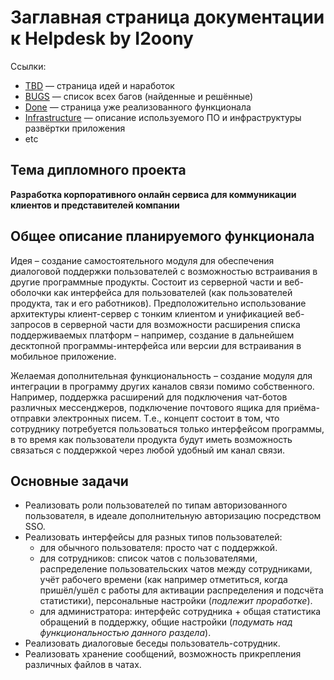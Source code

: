# Заглавная страница документации к Helpdesk by I2oony

Ссылки:

- [TBD](tbd.md) — страница идей и наработок
- [BUGS](bugs.md) — список всех багов (найденные и решённые)
- [Done](done.md) — страница уже реализованного функционала
- [Infrastructure](infrastructure.md) — описание используемого ПО и инфраструктуры развёртки приложения
- etc

## Тема дипломного проекта

**Разработка корпоративного онлайн сервиса для коммуникации клиентов и представителей компании**

## Общее описание планируемого функционала

Идея – создание самостоятельного модуля для обеспечения диалоговой поддержки пользователей с возможностью встраивания в другие программные продукты. Состоит из серверной части и веб-оболочки как интерфейса для пользователей (как пользователей продукта, так и его работников). Предположительно использование архитектуры клиент-сервер с тонким клиентом и унификацией веб-запросов в серверной части для возможности расширения списка поддерживаемых платформ – например, создание в дальнейшем десктопной программы-интерфейса или версии для встраивания в мобильное приложение.

Желаемая дополнительная функциональность – создание модуля для интеграции в программу других каналов связи помимо собственного. Например, поддержка расширений для подключения чат-ботов различных мессенджеров, подключение почтового ящика для приёма-отправки электронных писем. Т.е., концепт состоит в том, что сотруднику потребуется пользоваться только интерфейсом программы, в то время как пользователи продукта будут иметь возможность связаться с поддержкой через любой удобный им канал связи.

## Основные задачи

- Реализовать роли пользователей по типам авторизованного пользователя, в идеале дополнительную авторизацию посредством SSO.
- Реализовать интерфейсы для разных типов пользователей:
    - для обычного пользователя: просто чат с поддержкой.
    - для сотрудников: список чатов с пользователями, распределение пользовательских чатов между сотрудниками, учёт рабочего времени (как например отметиться, когда пришёл/ушёл с работы для активации распределения и подсчёта статистики), персональные настройки (_подлежит проработке_).
    - для администратора: интерфейс сотрудника + общая статистика обращений в поддержку, общие настройки (_подумать над функциональностью данного раздела_). 
-	Реализовать диалоговые беседы пользователь-сотрудник.
-	Реализовать хранение сообщений, возможность прикрепления различных файлов в чатах.
